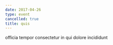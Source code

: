 ```yaml
---
date: 2017-04-26
type: event
cancelled: true
title: quis
---
```

officia tempor consectetur in qui dolore incididunt